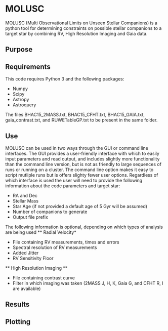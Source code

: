 # MOLUSC
MOLUSC (Multi Observational Limits on Unseen Stellar Companions) is a python tool for determining constraints on possible stellar companions to a target star by combining RV, High Resolution Imaging and Gaia data.

## Purpose


## Requirements
This code requires Python 3 and the following packages:
- Numpy
- Scipy
- Astropy
- Astroquery

The files BHAC15_2MASS.txt, BHAC15_CFHT.txt, BHAC15_GAIA.txt, gaia_contrast.txt, and RUWETableGP.txt to be present in the same folder.

## Use
MOLUSC can be used in two ways through the GUI or command line interfaces. The GUI provides a user-friendly interface with which to easily input parameters and read output, and includes slightly more functionality than the command line version, but is not as friendly to large sequences of runs or running on a cluster. The command line option makes it easy to script mutliple runs but is offers slighty fewer user options. 
Regardless of which interface is used the user will need to provide the following information about the code parameters and target star:
- RA and Dec
- Stellar Mass
- Star Age (if not provided a default age of 5 Gyr will be assumed)
- Number of companions to generate
- Output file prefix

The following information is optional, depending on which types of analysis are being used
** Radial Velocity*
- File containing RV measurements, times and errors
- Spectral resolution of RV measurements
- Added Jitter
- RV Sensitivity Floor

** High Resolution Imaging **
- File containing contrast curve
- Filter in which imaging was taken (2MASS J, H, K, Gaia G, and CFHT R, I are available)



## Results


## Plotting
